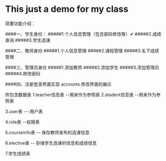 # This just a demo for my class

简要功能介绍：

####一、学生身份：
#####1.个人信息管理（包含密码修改等）✔
#####2.成绩查询
#####3.学生选课

####二、教师身份
#####1.个人信息管理
#####2.课程管理
#####3.名下成绩管理

####三、管理员身份
#####1.添加教师
#####2.添加学生
#####3.添加管理员
#####4.修改密码


####四、注册登录界面实现
accounts
修改界面的展示


所包含数据表
1.teacher信息表 --用来作为参照表
2.student信息表 --用来作为参照表

3.user表 ---用户表

4.role表 --权限表

5.courseinfo表 -- 保存教师发布的选课信息

6.elective表 -- 存储学生选课的信息和成绩信息

7.学生成绩表